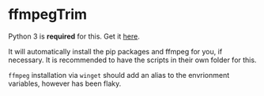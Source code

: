 # ffmpegTrim
Python 3 is **required** for this. Get it [here](https://www.python.org/).

It will automatically install the pip packages and ffmpeg for you, if necessary.
It is recommended to have the scripts in their own folder for this.

`ffmpeg` installation via `winget` should add an alias to the envrionment variables, however has been flaky.
